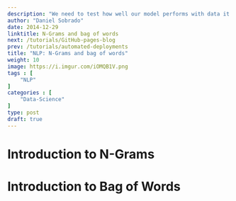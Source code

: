 ```yaml
---
description: "We need to test how well our model performs with data it has never seen before, to do this we can use multiple strategies depending on the amount of data we have, and the type of problem we are facing, we won´t approach on the same way, image recognition and structured time series problems."
author: "Daniel Sobrado"
date: 2014-12-29
linktitle: N-Grams and bag of words
next: /tutorials/GitHub-pages-blog
prev: /tutorials/automated-deployments
title: "NLP: N-Grams and bag of words"
weight: 10
image: https://i.imgur.com/iOMQB1V.png
tags : [
    "NLP"
]
categories : [
    "Data-Science"
]
type: post
draft: true
---
```


# Introduction to N-Grams

# Introduction to Bag of Words